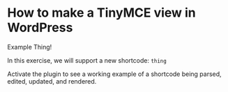 How to make a TinyMCE view in WordPress
=============

Example Thing!

In this exercise, we will support a new shortcode: `thing`

Activate the plugin to see a working example of a shortcode being parsed, edited, updated, and rendered.
